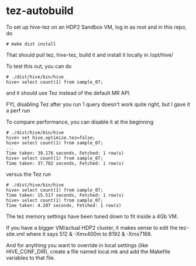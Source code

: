 tez-autobuild
=============

To set up hive-tez on an HDP2 Sandbox VM, log in as root and in this repo, do

    # make dist install

That should pull tez, hive-tez, build it and install it locally in /opt/hive/

To test this out, you can do

    # ./dist/hive/bin/hive
    hive> select count(1) from sample_07;

and it should use Tez instead of the default MR API.

FYI, disabling Tez after you run 1 query doesn't work quite right, but I gave it a perf run


To compare performance, you can disable it at the beginning

    # ./dist/hive/bin/hive
    hive> set hive.optimize.tez=false;   
    hive> select count(1) from sample_07;
    ...
    Time taken: 39.176 seconds, Fetched: 1 row(s)
    hive> select count(1) from sample_07;
    Time taken: 37.782 seconds, Fetched: 1 row(s)

versus the Tez run 

    # ./dist/hive/bin/hive
    hive> select count(1) from sample_07;
    Time taken: 15.517 seconds, Fetched: 1 row(s)
    hive> select count(1) from sample_07;
    Time taken: 4.207 seconds, Fetched: 1 row(s)

The tez memory settings have been tuned down to fit inside a 4Gb VM.

If you have a bigger VM/actual HDP2 cluster, it makes sense to edit the tez-site.xml where it says 512 & -Xmx400m to 8192 & -Xmx7168.

And for anything you want to override in local settings (like HIVE_CONF_DIR), create a file named local.mk and add the Makefile variables to that file.

